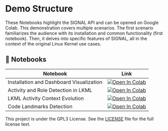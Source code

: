 # Demo Structure

These Notebooks highlight the SIGNAL API and can be opened on Google Colab. This demonstration
covers multiple scenarios.  The first scenario familiarizes the audience with its
installation and common functionality (first notebook). Then, it delves into specific
features of SIGNAL, all in the context  of the original Linux Kernel use cases.

## &#128278; Notebooks

| Notebook    | Link |
|-------------|------|
| Installation and Dashboard Visualization  | [![Open In Colab](https://colab.research.google.com/assets/colab-badge.svg)](https://colab.research.google.com/github/SRI-CSL/signal-public/blob/main/demo/01_installation_and_dashboard.ipynb) |
| Activity and Role Detection in LKML | [![Open In Colab](https://colab.research.google.com/assets/colab-badge.svg)](https://colab.research.google.com/github/SRI-CSL/signal-public/blob/main/demo/02_activity_roles_detection.ipynb) |
| LKML Activity Context Evolution | [![Open In Colab](https://colab.research.google.com/assets/colab-badge.svg)](https://colab.research.google.com/github/SRI-CSL/signal-public/blob/main/demo/03_activity_evolution_trajectory_aw2v.ipynb) |
| Code Landmarks Detection | [![Open In Colab](https://colab.research.google.com/assets/colab-badge.svg)](https://colab.research.google.com/github/SRI-CSL/signal-public/blob/main/demo/04_code_landmarks_detection.ipynb) |

This project is under the GPL3 License. See the [LICENSE](https://www.gnu.org/licenses/gpl-3.0.en.html) file for the full license text.
